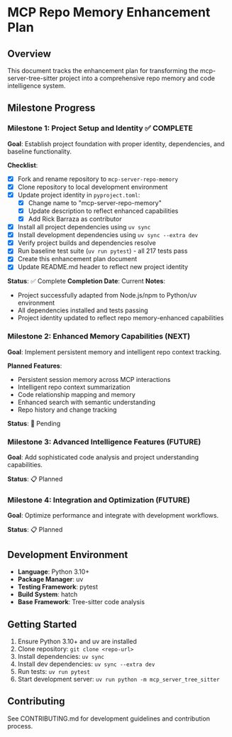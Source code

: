 # MCP Repo Memory Enhancement Plan

## Overview
This document tracks the enhancement plan for transforming the mcp-server-tree-sitter project into a comprehensive repo memory and code intelligence system.

## Milestone Progress

### Milestone 1: Project Setup and Identity ✅ COMPLETE
**Goal**: Establish project foundation with proper identity, dependencies, and baseline functionality.

**Checklist**:
- [x] Fork and rename repository to `mcp-server-repo-memory`
- [x] Clone repository to local development environment
- [x] Update project identity in `pyproject.toml`:
  - [x] Change name to "mcp-server-repo-memory"
  - [x] Update description to reflect enhanced capabilities
  - [x] Add Rick Barraza as contributor
- [x] Install all project dependencies using `uv sync`
- [x] Install development dependencies using `uv sync --extra dev`
- [x] Verify project builds and dependencies resolve
- [x] Run baseline test suite (`uv run pytest`) - all 217 tests pass
- [x] Create this enhancement plan document
- [x] Update README.md header to reflect new project identity

**Status**: ✅ Complete
**Completion Date**: Current
**Notes**: 
- Project successfully adapted from Node.js/npm to Python/uv environment
- All dependencies installed and tests passing
- Project identity updated to reflect repo memory-enhanced capabilities

### Milestone 2: Enhanced Memory Capabilities (NEXT)
**Goal**: Implement persistent memory and intelligent repo context tracking.

**Planned Features**:
- Persistent session memory across MCP interactions
- Intelligent repo context summarization
- Code relationship mapping and memory
- Enhanced search with semantic understanding
- Repo history and change tracking

**Status**: 🔄 Pending

### Milestone 3: Advanced Intelligence Features (FUTURE)
**Goal**: Add sophisticated code analysis and project understanding capabilities.

**Status**: 📋 Planned

### Milestone 4: Integration and Optimization (FUTURE)
**Goal**: Optimize performance and integrate with development workflows.

**Status**: 📋 Planned

## Development Environment
- **Language**: Python 3.10+
- **Package Manager**: uv
- **Testing Framework**: pytest
- **Build System**: hatch
- **Base Framework**: Tree-sitter code analysis

## Getting Started
1. Ensure Python 3.10+ and uv are installed
2. Clone repository: `git clone <repo-url>`
3. Install dependencies: `uv sync`
4. Install dev dependencies: `uv sync --extra dev`
5. Run tests: `uv run pytest`
6. Start development server: `uv run python -m mcp_server_tree_sitter`

## Contributing
See CONTRIBUTING.md for development guidelines and contribution process.
